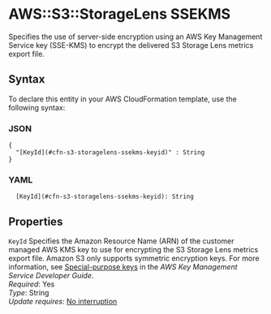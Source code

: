 # AWS::S3::StorageLens SSEKMS<a name="aws-properties-s3-storagelens-ssekms"></a>

Specifies the use of server\-side encryption using an AWS Key Management Service key \(SSE\-KMS\) to encrypt the delivered S3 Storage Lens metrics export file\.

## Syntax<a name="aws-properties-s3-storagelens-ssekms-syntax"></a>

To declare this entity in your AWS CloudFormation template, use the following syntax:

### JSON<a name="aws-properties-s3-storagelens-ssekms-syntax.json"></a>

```
{
  "[KeyId](#cfn-s3-storagelens-ssekms-keyid)" : String
}
```

### YAML<a name="aws-properties-s3-storagelens-ssekms-syntax.yaml"></a>

```
  [KeyId](#cfn-s3-storagelens-ssekms-keyid): String
```

## Properties<a name="aws-properties-s3-storagelens-ssekms-properties"></a>

`KeyId`  <a name="cfn-s3-storagelens-ssekms-keyid"></a>
Specifies the Amazon Resource Name \(ARN\) of the customer managed AWS KMS key to use for encrypting the S3 Storage Lens metrics export file\. Amazon S3 only supports symmetric encryption keys\. For more information, see [Special\-purpose keys](https://docs.aws.amazon.com/kms/latest/developerguide/key-types.html) in the *AWS Key Management Service Developer Guide*\.  
*Required*: Yes  
*Type*: String  
*Update requires*: [No interruption](https://docs.aws.amazon.com/AWSCloudFormation/latest/UserGuide/using-cfn-updating-stacks-update-behaviors.html#update-no-interrupt)